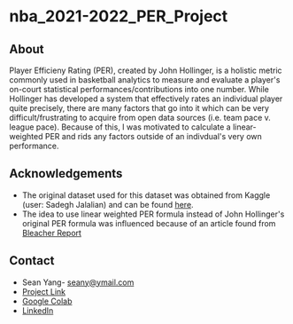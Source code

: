# nba_2021-2022_PER_Project

## About
Player Efficieny Rating (PER), created by John Hollinger, is a holistic metric commonly used in basketball analytics to measure and evaluate a player's on-court statistical performances/contributions into one number. While Hollinger has developed a system that effectively rates an individual player quite precisely, there are many factors that go into it which can be very difficult/frustrating to acquire from open data sources (i.e. team pace v. league pace). Because of this, I was motivated to calculate a linear-weighted PER and rids any factors outside of an indivdual's very own performance. 

## Acknowledgements
* The original dataset used for this dataset was obtained from Kaggle (user: Sadegh Jalalian) and can be found [here](https://www.kaggle.com/datasets/sadeghjalalian/nba-player-stats-19982022). 
* The idea to use linear weighted PER formula instead of John Hollinger's original PER formula was influenced because of an article found from [Bleacher Report](https://bleacherreport.com/articles/113144-cracking-the-code-how-to-calculate-hollingers-per-without-all-the-mess)

## Contact
* Sean Yang- seany@ymail.com
* [Project Link](https://github.com/se-an-alytics/nba_2021-2022_PER_Project/blob/main/2021_2022_NBA_Linear_Weighted_PER.ipynb)
* [Google Colab](https://colab.research.google.com/drive/1so6udA_-uodffWxFLChYfKc2SZVlFj_C?usp=sharing)
* [LinkedIn](https://www.linkedin.com/in/sean-h-yang/)
